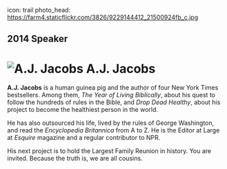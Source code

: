 icon: trail
photo_head: https://farm4.staticflickr.com/3826/9229144412_21500924fb_c.jpg

## 2014 Speaker

# ![A.J. Jacobs](http://imgs.wds.fm/AJ-Jacobs-avatar.png) A.J. Jacobs

<div class="line-canvas"></div>

**A.J. Jacobs** is a human guinea pig and the author of four New York Times bestsellers. Among them, *The Year of Living Biblically*, about his quest to follow the hundreds of rules in the Bible, and *Drop Dead Healthy*, about his project to become the healthiest person in the world.

He has also outsourced his life, lived by the rules of George Washington, and read the *Encyclopedia Britannica* from A to Z. He is the Editor at Large at *Esquire* magazine and a regular contributor to NPR.

His next project is to hold the Largest Family Reunion in history. You are invited. Because the truth is, we are all cousins.

